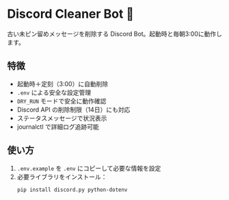 # Discord Cleaner Bot 🧹

古い未ピン留めメッセージを削除する Discord Bot。起動時と毎朝3:00に動作します。

## 特徴
- 起動時＋定刻（3:00）に自動削除
- `.env` による安全な設定管理
- `DRY_RUN` モードで安全に動作確認
- Discord API の削除制限（14日）にも対応
- ステータスメッセージで状況表示
- journalctl で詳細ログ追跡可能

## 使い方

1. `.env.example` を `.env` にコピーして必要な情報を設定
2. 必要ライブラリをインストール：
   ```bash
   pip install discord.py python-dotenv
